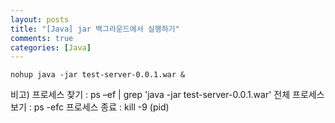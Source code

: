 ```yaml
---
layout: posts
title: "[Java] jar 백그라운드에서 실행하기"
comments: true
categories: [Java]
---
```


```
nohup java -jar test-server-0.0.1.war &
```

비고)
프로세스 찾기 : ps –ef | grep 'java -jar test-server-0.0.1.war'
전체 프로세스 보기 : ps -efc
프로세스 종료 : kill -9 (pid)